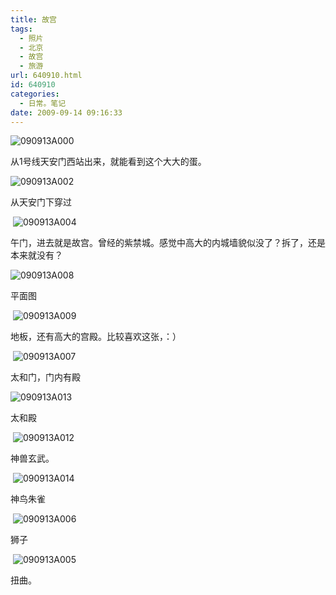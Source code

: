 ```yaml
---
title: 故宫
tags:
  - 照片
  - 北京
  - 故宫
  - 旅游
url: 640910.html
id: 640910
categories:
  - 日常。笔记
date: 2009-09-14 09:16:33
---
```


![090913A000](http://static.zooomr.com/images/8155461_accb5a327d.jpg) 

从1号线天安门西站出来，就能看到这个大大的蛋。 

![090913A002](http://static.zooomr.com/images/8155462_2ae9d543c5.jpg)

</a>从天安门下穿过

&#160;![090913A004](http://static.zooomr.com/images/8155466_351cb03e6a.jpg) 

午门，进去就是故宫。曾经的紫禁城。感觉中高大的内城墙貌似没了？拆了，还是本来就没有？ 

![090913A008](http://static.zooomr.com/images/8155472_000f57b8ef.jpg) 

平面图

&#160;![090913A009](http://static.zooomr.com/images/8155473_d286f74dc7.jpg) 

地板，还有高大的宫殿。比较喜欢这张，：）

&#160;![090913A007](http://static.zooomr.com/images/8155470_e11872eeba.jpg) 

太和门，门内有殿 

![090913A013](http://static.zooomr.com/images/8155477_bddce1e1c3.jpg) 

太和殿

&#160;![090913A012](http://static.zooomr.com/images/8155476_aed2a72c24.jpg) 

神兽玄武。

&#160;![090913A014](http://static.zooomr.com/images/8155479_248e03ec15.jpg)

 神鸟朱雀

&#160;![090913A006](http://static.zooomr.com/images/8155469_89f0721c0b.jpg)

 狮子

&#160;![090913A005](http://static.zooomr.com/images/8155468_3ed228bdc7.jpg)

 扭曲。 